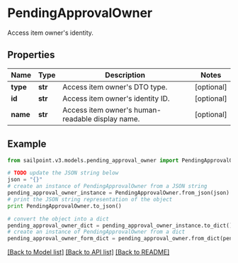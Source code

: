 # PendingApprovalOwner

Access item owner's identity.

## Properties

Name | Type | Description | Notes
------------ | ------------- | ------------- | -------------
**type** | **str** | Access item owner&#39;s DTO type. | [optional] 
**id** | **str** | Access item owner&#39;s identity ID. | [optional] 
**name** | **str** | Access item owner&#39;s human-readable display name. | [optional] 

## Example

```python
from sailpoint.v3.models.pending_approval_owner import PendingApprovalOwner

# TODO update the JSON string below
json = "{}"
# create an instance of PendingApprovalOwner from a JSON string
pending_approval_owner_instance = PendingApprovalOwner.from_json(json)
# print the JSON string representation of the object
print PendingApprovalOwner.to_json()

# convert the object into a dict
pending_approval_owner_dict = pending_approval_owner_instance.to_dict()
# create an instance of PendingApprovalOwner from a dict
pending_approval_owner_form_dict = pending_approval_owner.from_dict(pending_approval_owner_dict)
```
[[Back to Model list]](../README.md#documentation-for-models) [[Back to API list]](../README.md#documentation-for-api-endpoints) [[Back to README]](../README.md)


